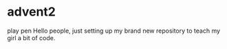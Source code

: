 # advent2
play pen
Hello people, just setting up my brand new repository to teach my girl a bit of code.
